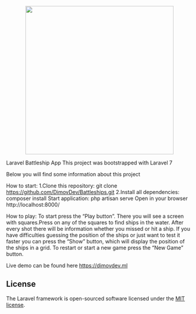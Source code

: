 <p align="center"><a href="https://laravel.com" target="_blank"><img src="https://raw.githubusercontent.com/laravel/art/master/logo-lockup/5%20SVG/2%20CMYK/1%20Full%20Color/laravel-logolockup-cmyk-red.svg" width="400"></a></p>

Laravel Battleship App
This project was bootstrapped with Laravel 7

Below you will find some information about this project

How to start:
1.Clone this repository: git clone https://github.com/DimovDev/Battleships.git 
2.Install all dependencies: composer install
Start application: php artisan serve
Open in your browser http://localhost:8000/

How to play:
To start press the “Play button”. There you will see a screen with squares.Press on any of the squares to  find ships in the water. After every shot there will be information whether you missed or hit a ship. If you have difficulties  guessing the position of the ships or just want to test it faster you can press the “Show” button, which will display the position of the ships in a grid.  To restart or start a new game  press the “New Game” button.

Live demo can be found here https://dimovdev.ml
## License

The Laravel framework is open-sourced software licensed under the [MIT license](https://opensource.org/licenses/MIT).
